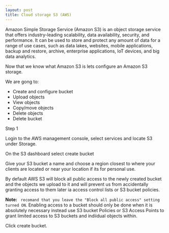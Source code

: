 ```yaml
---
layout: post
title: Cloud storage S3 (AWS)
---
```


Amazon Simple Storage Service (Amazon S3) is an object storage service that offers industry-leading scalability, data availability, security, and performance. It can be used to store and protect any amount of data for a range of use cases, such as data lakes, websites, mobile applications, backup and restore, archive, enterprise applications, IoT devices, and big data analytics.

Now that we know what Amazon S3 is lets configure an Amazon S3 storage.

We are gong to:
- Create and configure bucket
- Upload objects
- View objects
- Copy/move objects
- Delete objects
- Delete bucket

Step 1

Login to the AWS management console, select services and locate S3 under Storage.

On the S3 dashboard select create bucket 

Give your S3 bucket a name and choose a region closest to where your clients are located or near your location if its for personal use.

By default AWS S3 will block all public access to the newly created bucket and the objects we upload to it and will prevent us from accidentally granting access to them later ia access control lists or S3 bucket policies. 

**Note:** ` recomand that you leave the "Block all public access" setting turned ON`. Enabling access to a bucket should only be done when it is absolutely necessary instead use S3 bucket Policies or S3 Access Points to grant limited access to S3 buckets and indiidual objects within.

Click create bucket.

